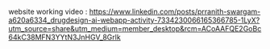 
website working video : https://www.linkedin.com/posts/prranith-swargam-a620a6334_drugdesign-ai-webapp-activity-7334230066165366785-1LyX?utm_source=share&utm_medium=member_desktop&rcm=ACoAAFQE2GoBc64kC38MFN3YYtN3JnHGV_8Grlk
